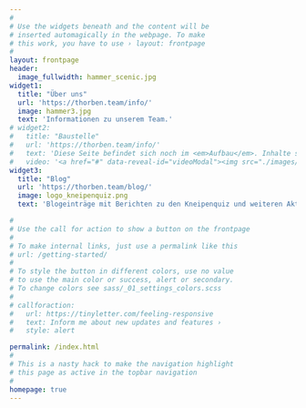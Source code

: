 ```yaml
---
#
# Use the widgets beneath and the content will be
# inserted automagically in the webpage. To make
# this work, you have to use › layout: frontpage
#
layout: frontpage
header:
  image_fullwidth: hammer_scenic.jpg
widget1:
  title: "Über uns"
  url: 'https://thorben.team/info/'
  image: hammer3.jpg
  text: 'Informationen zu unserem Team.'
# widget2:
#   title: "Baustelle"
#   url: 'https://thorben.team/info/'
#   text: 'Diese Seite befindet sich noch im <em>Aufbau</em>. Inhalte sind entsprechend unvollständig und noch nicht final.'
#   video: '<a href="#" data-reveal-id="videoModal"><img src="./images/baustelle.jpg" width="302" height="182" alt=""/></a>'
widget3:
  title: "Blog"
  url: 'https://thorben.team/blog/'
  image: logo_kneipenquiz.png
  text: 'Blogeinträge mit Berichten zu den Kneipenquiz und weiteren Aktivitäten.'

#
# Use the call for action to show a button on the frontpage
#
# To make internal links, just use a permalink like this
# url: /getting-started/
#
# To style the button in different colors, use no value
# to use the main color or success, alert or secondary.
# To change colors see sass/_01_settings_colors.scss
#
# callforaction:
#   url: https://tinyletter.com/feeling-responsive
#   text: Inform me about new updates and features ›
#   style: alert

permalink: /index.html
#
# This is a nasty hack to make the navigation highlight
# this page as active in the topbar navigation
#
homepage: true
---
```


<!-- <div id="videoModal" class="reveal-modal large" data-reveal="">
  <div class="flex-video widescreen vimeo" style="display: block;">
    <iframe width="1280" height="720" src="https://www.youtube.com/embed/7lWj2zR9ukc" frameborder="0" allowfullscreen></iframe>
  </div>
  <a class="close-reveal-modal">&#215;</a>
</div> -->
